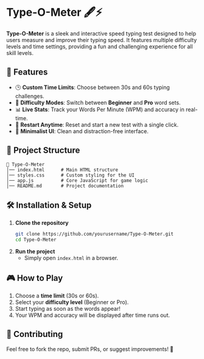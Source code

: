 # Type-O-Meter 🖋️⚡

**Type-O-Meter** is a sleek and interactive speed typing test designed to help users measure and improve their typing speed. It features multiple difficulty levels and time settings, providing a fun and challenging experience for all skill levels.

## 🚀 Features
- 🕒 **Custom Time Limits**: Choose between 30s and 60s typing challenges.
- 🎯 **Difficulty Modes**: Switch between **Beginner** and **Pro** word sets.
- 📊 **Live Stats**: Track your Words Per Minute (WPM) and accuracy in real-time.
- 🔄 **Restart Anytime**: Reset and start a new test with a single click.
- 🎨 **Minimalist UI**: Clean and distraction-free interface.

## 📂 Project Structure
```
📁 Type-O-Meter
│── index.html      # Main HTML structure
│── styles.css      # Custom styling for the UI
│── app.js          # Core JavaScript for game logic
│── README.md       # Project documentation
```

## 🛠️ Installation & Setup
1. **Clone the repository**  
   ```bash
   git clone https://github.com/yourusername/Type-O-Meter.git
   cd Type-O-Meter
   ```
2. **Run the project**  
   - Simply open `index.html` in a browser.

## 🎮 How to Play
1. Choose a **time limit** (30s or 60s).
2. Select your **difficulty level** (Beginner or Pro).
3. Start typing as soon as the words appear!
4. Your WPM and accuracy will be displayed after time runs out.

## 🤝 Contributing
Feel free to fork the repo, submit PRs, or suggest improvements! 🚀
